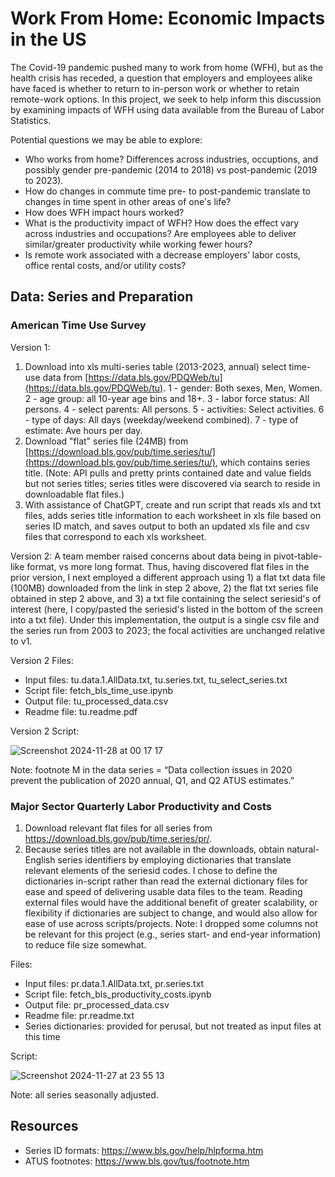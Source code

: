 # Work From Home: Economic Impacts in the US

The Covid-19 pandemic pushed many to work from home (WFH), but as the health crisis has receded, a question that employers and employees alike have faced is whether to return to in-person work or whether to retain remote-work options. In this project, we seek to help inform this discussion by examining impacts of WFH using data available from the Bureau of Labor Statistics.

Potential questions we may be able to explore:
* Who works from home? Differences across industries, occuptions, and possibly gender pre-pandemic (2014 to 2018) vs post-pandemic (2019 to 2023). 
* How do changes in commute time pre- to post-pandemic translate to changes in time spent in other areas of one's life?
* How does WFH impact hours worked? 
* What is the productivity impact of WFH? How does the effect vary across industries and occupations? Are employees able to deliver similar/greater productivity while working fewer hours?
* Is remote work associated with a decrease employers’ labor costs, office rental costs, and/or utility costs? 

## Data: Series and Preparation

### American Time Use Survey 

Version 1:
1. Download into xls multi-series table (2013-2023, annual) select time-use data from [https://data.bls.gov/PDQWeb/tu](https://data.bls.gov/PDQWeb/tu).
    1 -	gender:	Both sexes, Men, Women. 2 -	age group: all 10-year age bins and 18+. 3 - labor force status: All persons. 4 - select parents: All persons. 5 - activities: Select activities. 6 -	type of days: All days (weekday/weekend combined). 7 - type of estimate: Ave hours per day.
2. Download "flat" series file (24MB) from [https://download.bls.gov/pub/time.series/tu/](https://download.bls.gov/pub/time.series/tu/), which contains series title. (Note: API pulls and pretty prints contained date and value fields but not series titles; series titles were discovered via search to reside in downloadable flat files.)
3. With assistance of ChatGPT, create and run script that reads xls and txt files, adds series title information to each worksheet in xls file based on series ID match, and saves output to both an updated xls file and csv files that correspond to each xls worksheet. 
 
Version 2:
A team member raised concerns about data being in pivot-table-like format, vs more long format. Thus, having discovered flat files in the prior version, I next employed a different approach using 1) a flat txt data file (100MB) downloaded from the link in step 2 above, 2) the flat txt series file obtained in step 2 above, and 3) a txt file containing the select seriesid's of interest (here, I copy/pasted the seriesid's listed in the bottom of the screen into a txt file). Under this implementation, the output is a single csv file and the series run from 2003 to 2023; the focal activities are unchanged relative to v1. 

Version 2 Files:
* Input files: tu.data.1.AllData.txt, tu.series.txt, tu_select_series.txt
* Script file: fetch_bls_time_use.ipynb
* Output file: tu_processed_data.csv
* Readme file: tu.readme.pdf

Version 2 Script:

![Screenshot 2024-11-28 at 00 17 17](https://github.com/user-attachments/assets/d93d53e0-1c05-44dd-9b3a-ef27317776b1)

Note: footnote M in the data series = “Data collection issues in 2020 prevent the publication of 2020 annual, Q1, and Q2 ATUS estimates.”

### Major Sector Quarterly Labor Productivity and Costs
1. Download relevant flat files for all series from https://download.bls.gov/pub/time.series/pr/.
2. Because series titles are not available in the downloads, obtain natural-English series identifiers by employing dictionaries that translate relevant elements of the seriesid codes. I chose to define the dictionaries in-script rather than read the external dictionary files for ease and speed of delivering usable data files to the team. Reading external files would have the additional benefit of greater scalability, or flexibility if dictionaries are subject to change, and would also allow for ease of use across scripts/projects. Note: I dropped some columns not be relevant for this project (e.g., series start- and end-year information) to reduce file size somewhat.  

Files:
* Input files: pr.data.1.AllData.txt, pr.series.txt
* Script file: fetch_bls_productivity_costs.ipynb
* Output file: pr_processed_data.csv
* Readme file: pr.readme.txt
* Series dictionaries: provided for perusal, but not treated as input files at this time

Script:

![Screenshot 2024-11-27 at 23 55 13](https://github.com/user-attachments/assets/cf8abdf2-a731-4fb7-ba43-e6344d282926)

Note: all series seasonally adjusted. 

## Resources
* Series ID formats: https://www.bls.gov/help/hlpforma.htm
* ATUS footnotes: https://www.bls.gov/tus/footnote.htm

